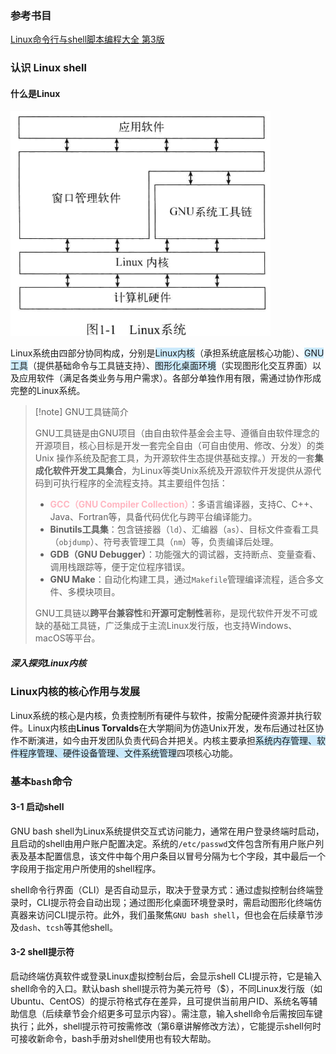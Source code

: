 ### 参考书目

[Linux命令行与shell脚本编程大全 第3版](https://z-lib.by/book/16645485/ad064d/linux%E5%91%BD%E4%BB%A4%E8%A1%8C%E4%B8%8Eshell%E8%84%9A%E6%9C%AC%E7%BC%96%E7%A8%8B%E5%A4%A7%E5%85%A8-%E7%AC%AC3%E7%89%88.html?dsource=recommend)

### 认识 Linux shell

#### 什么是Linux

![alt text](image.png)

Linux系统由四部分协同构成，分别是<span style="background:rgba(163, 218, 252, 0.55)">Linux内核</span>（承担系统底层核心功能）、<span style="background:rgba(163, 218, 252, 0.55)">GNU工具</span>（提供基础命令与工具链支持）、<span style="background:rgba(163, 218, 252, 0.55)">图形化桌面环境</span>（实现图形化交互界面）以及应用软件（满足各类业务与用户需求）。各部分单独作用有限，需通过协作形成完整的Linux系统。

> [!note] GNU工具链简介
> 
> GNU工具链是由GNU项目（由自由软件基金会主导、遵循自由软件理念的开源项目，核心目标是开发一套完全自由（可自由使用、修改、分发）的类 Unix 操作系统及配套工具，为开源软件生态提供基础支撑。）开发的一套**集成化软件开发工具集合**，为Linux等类Unix系统及开源软件开发提供从源代码到可执行程序的全流程支持。其主要组件包括：
> 
> - <span style="font-weight:bold; color:rgb(255, 182, 193)">GCC（GNU Compiler Collection）</span>：多语言编译器，支持C、C++、Java、Fortran等，具备代码优化与跨平台编译能力。
> - **Binutils工具集**：包含链接器（`ld`）、汇编器（`as`）、目标文件查看工具（`objdump`）、符号表管理工具（`nm`）等，负责编译后处理。
> - **GDB（GNU Debugger）**：功能强大的调试器，支持断点、变量查看、调用栈跟踪等，便于定位程序错误。
> - **GNU Make**：自动化构建工具，通过`Makefile`管理编译流程，适合多文件、多模块项目。
> 
> GNU工具链以**跨平台兼容性**和**开源可定制性**著称，是现代软件开发不可或缺的基础工具链，广泛集成于主流Linux发行版，也支持Windows、macOS等平台。

##### 深入探究Linux内核

### Linux内核的核心作用与发展

Linux系统的核心是内核，负责控制所有硬件与软件，按需分配硬件资源并执行软件。Linux内核由**Linus Torvalds**在大学期间为仿造Unix开发，发布后通过社区协作不断演进，如今由开发团队负责代码合并把关。内核主要承担<span style="background:rgba(163, 218, 252, 0.55)">系统内存管理、软件程序管理、硬件设备管理、文件系统管理</span>四项核心功能。



### 基本`bash`命令

#### 3-1 启动shell

GNU bash shell为Linux系统提供交互式访问能力，通常在用户登录终端时启动，且启动的shell由用户账户配置决定。系统的`/etc/passwd`文件包含所有用户账户列表及基本配置信息，该文件中每个用户条目以冒号分隔为七个字段，其中最后一个字段用于指定用户所使用的shell程序。

shell命令行界面（CLI）是否自动显示，取决于登录方式：通过虚拟控制台终端登录时，CLI提示符会自动出现；通过图形化桌面环境登录时，需启动图形化终端仿真器来访问CLI提示符。此外，我们虽聚焦`GNU bash shell`，但也会在后续章节涉及`dash`、`tcsh`等其他shell。

#### 3-2 shell提示符

启动终端仿真软件或登录Linux虚拟控制台后，会显示shell CLI提示符，它是输入shell命令的入口。默认bash shell提示符为美元符号（\$），不同Linux发行版（如Ubuntu、CentOS）的提示符格式存在差异，且可提供当前用户ID、系统名等辅助信息（后续章节会介绍更多可显示内容）。需注意，输入shell命令后需按回车键执行；此外，shell提示符可按需修改（第6章讲解修改方法），它能提示shell何时可接收新命令，bash手册对shell使用也有较大帮助。

